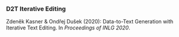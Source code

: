 ### D2T Iterative Editing

Zdeněk Kasner & Ondřej Dušek (2020): Data-to-Text Generation with Iterative Text Editing. In *Proceedings of INLG 2020*.